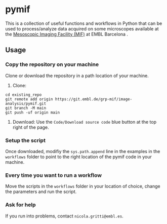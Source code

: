 # pymif

This is a collection of useful functions and workflows in Python that can be used to process/analyze data acquired on some microscopes available at the [Mesoscopic Imaging Facility (MIF)](https://www.embl.org/groups/mesoscopic-imaging-facility/) at EMBL Barcelona .

## Usage

### Copy the repository on your machine

Clone or download the repository in a path location of your machine.

1. Clone:
```
cd existing_repo
git remote add origin https://git.embl.de/grp-mif/image-analysis/pymif.git
git branch -M main
git push -uf origin main
```

1. Download: Use the `Code/Download source code` blue button at the top right of the page.

### Setup the script

Once downloaded, modifiy the `sys.path.append` line in the examples in the `workflows` folder to point to the right location of the pymif code in your machine.

<!-- You have 2 options:

1. Install the package

Navigate in the folder of the repository containing the `setup.py` file.

In the terminal, create a new environment and install the package:

```
conda create -n pymif python=3.9
pip install -e .
``` -->

### Every time you want to run a workflow

<!-- Activate the environment and start using the functions:

```
conda activate pymif
``` -->

Move the scripts in the `workflows` folder in your location of choice, change the parameters and run the script.

### Ask for help

If you run into problems, contact `nicola.gritti@embl.es`.

<!-- ## Quick start

- [ ] [Create](https://docs.gitlab.com/ee/user/project/repository/web_editor.html#create-a-file) or [upload](https://docs.gitlab.com/ee/user/project/repository/web_editor.html#upload-a-file) files
- [ ] [Add files using the command line](https://docs.gitlab.com/ee/gitlab-basics/add-file.html#add-a-file-using-the-command-line) or push an existing Git repository with the following command:

```
cd existing_repo
git remote add origin https://git.embl.de/grp-mif/image-analysis/pymif.git
git branch -M main
git push -uf origin main
```

### Collaborate with your team

- [ ] [Invite team members and collaborators](https://docs.gitlab.com/ee/user/project/members/)
- [ ] [Create a new merge request](https://docs.gitlab.com/ee/user/project/merge_requests/creating_merge_requests.html)
- [ ] [Automatically close issues from merge requests](https://docs.gitlab.com/ee/user/project/issues/managing_issues.html#closing-issues-automatically)
- [ ] [Enable merge request approvals](https://docs.gitlab.com/ee/user/project/merge_requests/approvals/)
- [ ] [Set auto-merge](https://docs.gitlab.com/ee/user/project/merge_requests/merge_when_pipeline_succeeds.html)

### Test and Deploy

Use the built-in continuous integration in GitLab.

- [ ] [Get started with GitLab CI/CD](https://docs.gitlab.com/ee/ci/quick_start/index.html)
- [ ] [Analyze your code for known vulnerabilities with Static Application Security Testing (SAST)](https://docs.gitlab.com/ee/user/application_security/sast/)
- [ ] [Deploy to Kubernetes, Amazon EC2, or Amazon ECS using Auto Deploy](https://docs.gitlab.com/ee/topics/autodevops/requirements.html)
- [ ] [Use pull-based deployments for improved Kubernetes management](https://docs.gitlab.com/ee/user/clusters/agent/)
- [ ] [Set up protected environments](https://docs.gitlab.com/ee/ci/environments/protected_environments.html)

*** -->
